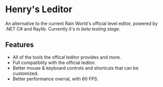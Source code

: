 # Henry's Leditor

An alternative to the current Rain World's official level editor, powered by .NET C# and Raylib.
Currently it's in *beta testing stage*.

## Features

- All of the tools the offical leditor provides and more.
- Full compatiblity with the official leditor.
- Better mouse & keyboard controls and shortcuts that can be customized.
- Better performance overral, with 60 FPS.

